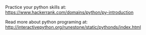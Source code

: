 Practice your python skills at:
https://www.hackerrank.com/domains/python/py-introduction


Read more about python programing at:
http://interactivepython.org/runestone/static/pythonds/index.html
